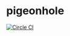 # pigeonhole

[![Circle CI](https://circleci.com/gh/marshi/pigeonhole/tree/master.svg?style=svg)](https://circleci.com/gh/marshi/pigeonhole/tree/master)
